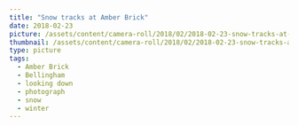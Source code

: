 ```yaml
---
title: "Snow tracks at Amber Brick"
date: 2018-02-23
picture: /assets/content/camera-roll/2018/02/2018-02-23-snow-tracks-at-amber-brick/20180223_221244500_iOS.jpg
thumbnail: /assets/content/camera-roll/2018/02/2018-02-23-snow-tracks-at-amber-brick/20180223_221244500_iOS-thumbnail.jpg
type: picture
tags:
  - Amber Brick
  - Bellingham
  - looking down
  - photograph  
  - snow
  - winter
---
```


